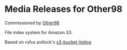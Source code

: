 # Media Releases for Other98

Commissioned by [Other98](https://other98.com)

File index system for Amazon S3. 

Based on rufus pollock's [s3-bucket-listing](https://github.com/rgrp/s3-bucket-listing)



